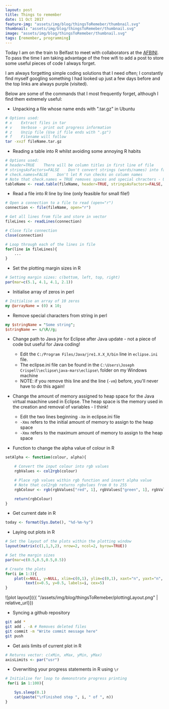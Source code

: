 ```yaml
---
layout: post
title: Things to remember
date: 11 Oct 2017
feature-img: "assets/img/blog/thingsToRemeber/thumbnail.svg"
thumbnail: "assets/img/blog/thingsToRemeber/thumbnail.svg"
image: "assets/img/blog/thingsToRemeber/thumbnail.svg" 
tags: [remember, programming]
---
```



Today I am on the train to Belfast to meet with collaborators at the
<a href="https://www.afbini.gov.uk/">AFBINI</a>. To pass the time I am taking advantage of
the free wifi to add a post to store some useful pieces of code I always forget.

I am always forgetting simple coding solutions that I need often; I constantly find myself
googling something I had looked up just a few days before and the top links are always purple
(visited).

Below are some of the commands that I most frequently forget, although I find them extremely
useful:

- Unpacking a file whose name ends with ".tar.gz" in Ubuntu

```bash
# Options used:
# x    Extract files in tar
# v    Verbose - print out progress information
# z    Unzip file (Use if file ends with ".gz")
# f    Filename will follow
tar -xvzf fileName.tar.gz
```

- Reading a table into R whilst avoiding some annoying R habits

```R
# Options used:
# header=TRUE    There will be column titles in first line of file
# stringsAsFactors=FALSE    Don't convert strings (words/names) into factors (categories)
# check.names=FALSE    Don't let R run checks on column names
# Note that check.names = TRUE removes spaces and special chracters - USE WISELY!
tableName <- read.table(fileName, header=TRUE, stringsAsFactors=FALSE, check.names=FALSE)
```

- Read a file into R line by line (only feasible for small file!)

```R
# Open a connection to a file to read (open="r")
connection <- file(fileName, open="r")

# Get all lines from file and store in vector
fileLines <- readLines(connection)

# Close file connection
close(connection)

# Loop through each of the lines in file
for(line in fileLines){
    ...
}
```

- Set the plotting margin sizes in R

```R
# Setting margin sizes: c(bottom, left, top, right)
par(mar=c(5.1, 4.1, 4.1, 2.1))
```

- Initialise array of zeros in perl

```perl
# Initialise an array of 10 zeros
my @arrayName = (0) x 10;
```

- Remove special characters from string in perl

```perl
my $stringName = "Some string";
$stringName =~ s/\R//g;
```
	
- Change path to Java jre for Eclipse after Java update - not a piece of code but useful for Java coding!

    * Edit the `C:/Program Files/Java/jre1.X.X_X/bin` line in `eclipse.ini` file. 
    * The eclipse.ini file can be found in the `C:\Users\Joseph Crispell\eclipse\java-mars\eclipse\` folder on my Windows machine
	* NOTE: if you remove this line and the line (`-vm`) before, you'll never have to do this again!

- Change the amount of memory assigned to heap space for the Java virtual maachine used in Eclipse. The heap space is the memory used in the creation and removal of variables - I think!

    * Edit the two lines beginning `-Xm` in eclipse.ini file
    * `-Xms` refers to the initial amount of memory to assign to the heap space
    * `-Xmx` refers to the maximum amount of memory to assign to the heap space

- Function to change the alpha value of colour in R

```R
setAlpha <- function(colour, alpha){

    # Convert the input colour into rgb values
    rgbValues <- col2rgb(colour)

    # Place rgb values within rgb function and insert alpha value
    # Note that col2rgb returns rgbvlues from 0 to 255
    rgbColour <- rgb(rgbValues["red", 1], rgbValues["green", 1], rgbValues["blue", 1], alpha=alpha*255, maxColorValue=255)

    return(rgbColour)
}
```

- Get current date in R

```R
today <- format(Sys.Date(), "%d-%m-%y")
```

- Laying out plots in R

```R
# Set the layout of the plots within the plotting window
layout(matrix(c(1,1,3,2), nrow=2, ncol=2, byrow=TRUE))

# Set the margin sizes
par(mar=c(0.5,0.5,0.5,0.5))

# Create the plots
for(i in 1:3){
    plot(x=NULL, y=NULL, xlim=c(0,1), ylim=c(0,1), xaxt="n", yaxt="n", xlab="", ylab="")
         text(x=0.5, y=0.5, labels=i, cex=5)
}
```
![plot layout]({{ "/assets/img/blog/thingsToRemeber/plottingLayout.png" | relative_url}})

- Syncing a github repository

```bash
git add *
git add . -A # Removes deleted files
git commit -m "Write commit message here"
git push
```

- Get axis limits of current plot in R

```R
# Returns vector: c(xMin, xMax, yMin, yMax)
axisLimits <- par("usr") 
```

- Overwriting your progress statements in R using `\r`

```R
# Initialise for loop to demonstrate progress printing
 for(i in 1:100){

    Sys.sleep(0.1)
    cat(paste("\rFinished step ", i, " of ", n))
}
```
